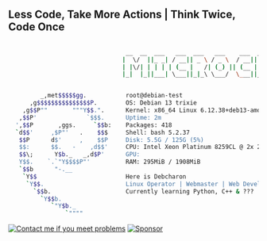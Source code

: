 ## Less Code, Take More Actions | Think Twice, Code Once

```bash

                                 __  __  ___   ___  ___   ___    ___  _  _  ___  ___   ___   _  _ 
                                |  \/  ||_ _| / __|| _ \ / _ \  / __|| || |/   \| _ \ / _ \ | \| |
                                | |\/| | | | | (__ |   /| (_) || (__ | __ || - ||   /| (_) || .  |
                                |_|  |_||___| \___||_|_\ \___/  \___||_||_||_|_||_|_\ \___/ |_|\_|


         _,met$$$$$gg.           root@debian-test
      ,g$$$$$$$$$$$$$$$P.        OS: Debian 13 trixie
    ,g$$P""       """Y$$.".      Kernel: x86_64 Linux 6.12.38+deb13-amd64
   ,$$P'              `$$$.      Uptime: 2m
  ',$$P       ,ggs.     `$$b:    Packages: 418
  `d$$'     ,$P"'   .    $$$     Shell: bash 5.2.37
   $$P      d$'     ,    $$P     Disk: 5.5G / 125G (5%)
   $$:      $$.   -    ,d$$'     CPU: Intel Xeon Platinum 8259CL @ 2x 2.5GHz
   $$\;      Y$b._   _,d$P'      GPU: 
   Y$$.    `.`"Y$$$$P"'          RAM: 295MiB / 1908MiB
   `$$b      "-.__              
    `Y$$                         Here is Debcharon
     `Y$$.                       Linux Operator | Webmaster | Web Developer focusing on study
       `$$b.                     Currently learning Python, C++ & ???
         `Y$$b.                 
            `"Y$b._             
                `""""                     

```

<a href="https://t.me/microcharon"><img alt="Contact me if you meet problems" src="https://img.shields.io/badge/Contact-Telegram-blue?style=flat&logo=telegram"></a> <a href="https://ko-fi.com/microcharon"><img alt="Sponsor" src="https://img.shields.io/badge/Sponsor-Ko--fi-f8a665?style=flat&logo=ko-fi"></a>

<!---
 * Debcharon/Debcharon is a ✨ special ✨ repository because its `README.md` (this file) appears on your GitHub profile.
 * You can click the Preview link to take a look at your changes.
 *
 * README for Microcharon
 *
 * @author Microcharon
 * @version 5.0
 * @link https://www.microcharon.com
 --->
